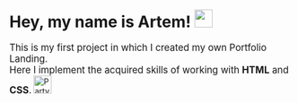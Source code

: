 <h1 >Hey, my name is Artem! <img src="https://github.com/blackcater/blackcater/raw/main/images/Hi.gif" height="32"/></h1>
<p><big>This is my first project in which I created my own Portfolio Landing. <br>
Here I implement the acquired skills of working with <b>HTML</b> and <b>CSS</b>.</big> <img src="https://raw.githubusercontent.com/Tarikul-Islam-Anik/Animated-Fluent-Emojis/master/Emojis/Activities/Party%20Popper.png" alt="Party Popper" width="32" height="32" /></p>

